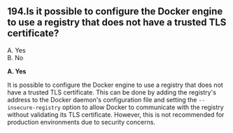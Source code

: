 ## 194.Is it possible to configure the Docker engine to use a registry that does not have a trusted TLS certificate?
A. Yes  
B. No  

**A. Yes**

It is possible to configure the Docker engine to use a registry that does not have a trusted TLS certificate. This can be done by adding the registry's address to the Docker daemon's configuration file and setting the `--insecure-registry` option to allow Docker to communicate with the registry without validating its TLS certificate. However, this is not recommended for production environments due to security concerns.
